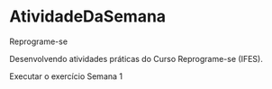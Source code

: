 # AtividadeDaSemana
 Reprograme-se

Desenvolvendo atividades práticas do Curso Reprograme-se (IFES).

<a herf=" https://rsweslley.github.io/AtividadeDaSemana/Semana01/index.html">Executar o exercício Semana 1</a>